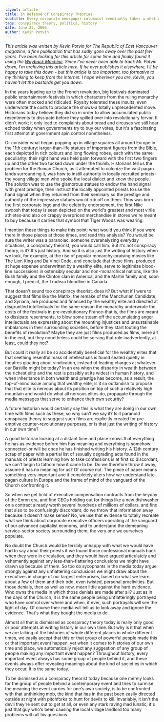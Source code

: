 ```yaml
---
layout: article
title: In Defense of Conspiracy Theories
subtitle: Every corporate newspaper columnist eventually takes a shot at their favorite whipping boy, the conspiracy theorist. And they use that term like it's a bad thing.
tags: conspiracy theory, politics, history
date: June 22, 2006
author: Kevin Potvin
---
```


<em>This article was written by Kevin Potvin for The Republic of East Vancouver magazine, a fine publication that has sadly gone away over the past few years. I've been looking for this article for some time and finally found it using the [Wayback Machine](http://replay.web.archive.org/20070107052543/http://www.republic-news.org/archive/141-repub/141_kevin_potvin_conspiracy.htm). Since I've never been able to track Mr. Potvin down, I'm archiving this article here. If he ever publishes it elsewhere, I'll be happy to take this down - but this article is too important, too formative to my thinking to keep from the internet. I hope wherever you are, Kevin, you haven't let the bastards get you down.</em>

In the years leading up to the French revolution, big festivals dominated public entertainment-festivals in which characters from the ruling monarchy were often mocked and ridiculed. Royalty tolerated these insults, even underwrote the costs to produce the shows-a totally unprecedented move. Historians today believe they did so in order to allow accumulated public resentments to dissipate before they spilled over into revolutionary fervor. It didn't work; it only lead to complaints about bread and circuses we still hear echoed today when governments try to buy our votes, but it's a fascinating first attempt at government spin control nonetheless.

Or consider what began popping up in village squares all around Europe in the 11th century: larger-than-life statues of important figures from the Bible, each depicted in rich colours and long flowing robes, each with the same peculiarity: their right hand was held palm forward with the first two fingers up and the other two tucked down under the thumb. Historians tell us the problem for the Roman Church, as it attempted to colonize the vast pagan lands surrounding it, was how to instill authority in locally recruited priests-the young village men who spoke the local dialect and knew the people. The solution was to use the glamorous statues to endow the hand signal with great prestige, then instruct the locally appointed priests to use the hand signal when they returned from their seminary so the prestige and authority of the impressive statues would rub off on them. Thus was born the first corporate logo and the celebrity endorsement, the first Nike swoosh that today is seen depicted on the world's greatest and most virile athletes-and also on crappy overpriced merchandise in stores we're meant to buy because it carries that symbol that Tiger Woods was wearing.

I mention these things to make this point: what would you think if you were there in those places at those times, and read this analysis? You would be sure the writer was a paranoiac, someone overanalyzing everyday situations, a conspiracy theorist, you would call him. But it's not conspiracy theory, is it? It's just history. And so it is also just the writing of history when we look, for example, at the rise of popular monarchy-praising movies like The Lion King and Da Vinci Code, and conclude that these films, produced at huge expense underwritten by a wealthy elite, serve to legitimize blood-line successions in ostensibly secular and non-monarchical nations, like the Bush family and the Clinton clan in America, and the Martin family and, soon enough, I predict, the Trudeau bloodline in Canada.

That doesn't sound too conspiracy theorist, does it? But what if I were to suggest that films like the Matrix, the remake of the Manchurian Candidate, and Syriana, are produced and financed by the wealthy elite and directed at disgruntled intellectuals for the same reason the monarchy underwrote the costs of the festivals in pre-revolutionary France-that is, the films are meant to dissipate resentments, to blow some steam off the accumulating anger intellectuals are expressing about the mounting injustices and unsustainable imbalances in their surrounding societies, before they start touting the benefits of revolution? Maybe they are just films produced as films, mere art in the end, but they nonetheless could be serving that role inadvertently, at least, could they not?

But could it really all be so accidentally beneficial for the wealthy elites that that seething resentful mass of intellectuals is found seated quietly in theatres gloating about vindication, instead of leading charges at whatever our Bastille might be today? In an era when the disparity in wealth between the richest elite and the rest is possibly at its widest in human history, and when inheritance in both wealth and prestige has become, as a result, the top-of-mind issue among that wealthy elite, is it so outlandish to propose that that elite is nervous about its position on top of such a relatively high mountain and would do what all nervous elites do, propagate through the media messages that serve to enhance their own security?

A future historian would certainly say this is what they are doing in our own time with films such as these, so why can't we say it? Is it paranoid conspiracy theory to suggest such films are explicitly created for pre-emptive counter-revolutionary purposes, or is that just the writing of history in our own time?

A good historian looking at a distant time and place knows that everything he has as evidence before him has meaning and everything is somehow connected-or will be once he has finished writing his history. A 12th century scrap of paper with a partial list of sexually degrading acts found in the manuals of priests learning how to take confessions is at first so discordant, we can't begin to fathom how it came to be. Do we therefore throw it away, assume it has no meaning for us? Of course not. The piece of paper means something very important and it completely alters how we understand late-pagan culture in Europe and the frame of mind of the vanguard of the Church confronting it.

So when we get hold of executive compensation contracts from the heyday of the Enron era, and find CEOs holding out for things like a new dishwasher on a contract already worth several hundreds of millions of dollars, and find that also to be confusingly discordant, do we throw that information away because it doesn't make sense? No, we use that evidence to totally recreate what we think about corporate executive officers operating at the vanguard of our advanced capitalist economy, and to understand the demeaning service-sector society surrounding them, the very one we ourselves populate.

No doubt the Church would be terribly unhappy with what we would have had to say about their priests if we found those confessional manuals back when they were in circulation, and they would have argued articulately and vehemently against any less-than-flattering conclusions we might have drawn up because of them. So too do sycophants in the media today argue strongly against any unflattering conclusions we might draw about the executives in charge of our largest enterprises, based on what we learn about a few of them and their odd, even twisted, personal proclivities. But those denials, then as well as now, mean little against the hard evidence. Who owns the media in which those denials are made after all? Just as in the days of the Church, it is the same people being unflatteringly portrayed who have control over where and when, if ever, such portrayals will see the light of day. Of course their media will tell us to look away and ignore the evidence. That's what they bought the media to do.

Almost all that is dismissed as conspiracy theory today is really only good or poor attempts at writing history in our own time. But why is it that when we are talking of the histories of whole different places in whole different times, we easily accept that this or that group of powerful people made this or that important event happen, yet when it comes to histories of our own time and place, we automatically reject any suggestion of any group of people making any important event happen? Throughout history, every important event always has some group of people behind it, and these events always offer revealing meanings about the kind of societies in which they occur. It is the same today.

To be dismissed as a conspiracy theorist today because one merely looks for the group of people behind a contemporary event and tries to surmise the meaning the event carries for one's own society, is to be confronted with that unthinking mob, the kind that has in the past been easily directed outside at night with pitchforks to hunt for devils to kill. Invariably, it isn't the devil they're sent out to get at all, or even any stark raving mad lunatic; it's just that guy who's been causing the local village landlord too many problems with all his questions.